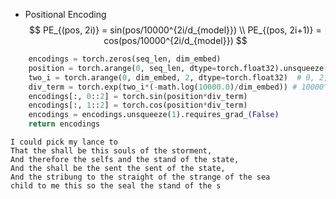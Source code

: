 

- Positional Encoding
$$
PE_{(pos, 2i)} = sin(pos/10000^{2i/d_{model}}) \\
PE_{(pos, 2i+1)} = cos(pos/10000^{2i/d_{model}})
$$

```python
    encodings = torch.zeros(seq_len, dim_embed)
    position = torch.arange(0, seq_len, dtype=torch.float32).unsqueeze(1)
    two_i = torch.arange(0, dim_embed, 2, dtype=torch.float32)  # 0, 2, 4, 6, 8, ..., 2*dim_embed
    div_term = torch.exp(two_i*(-math.log(10000.0)/dim_embed)) # 10000^{2i/d_{model}}
    encodings[:, 0::2] = torch.sin(position*div_term) 
    encodings[:, 1::2] = torch.cos(position*div_term)
    encodings = encodings.unsqueeze(1).requires_grad_(False)
    return encodings
```



```shell
I could pick my lance to
That the shall be this souls of the storment,
And therefore the selfs and the stand of the state,
And the shall be the sent the sent of the state,
And the stribung to the straight of the strange of the sea
child to me this so the seal the stand of the s
```